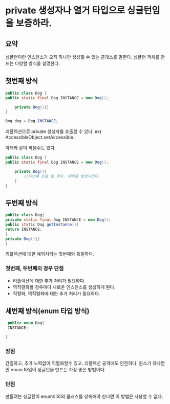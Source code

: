 # private 생성자나 열거 타입으로 싱글턴임을 보증하라.
## 요약
싱글턴이란 인스턴스가 오직 하나만 생성할 수 있는 클래스를 말한다. 싱글턴 객체를 만드는 다양할 방식을 설명한다.

## 첫번째 방식
```java
public class Dog {
public static final Dog INSTANCE = new Dog();

    private Dog(){}
}

Dog dog = Dog.INSTANCE;
```

리플렉션으로 private 생성자를 호출할 수 있다.
ex) AccessibleObject.setAccessible..

아래와 같이 막을수도 있다.
```java
public class Dog {
public static final Dog INSTANCE = new Dog();

    private Dog(){
        //두번째 호출 될 경우, 예외를 발생시킨다.
    }
}
```
## 두번째 방식
```java
public class Dog{
private static final Dog INSTANCE = new Dog();
public static Dog getInstance(){
return INSTANCE;
}
private Dog(){}
}
```
리플렉션에 대한 예외처리는 첫번째와 동일하다. 
### 첫번째, 두번째의 경우 단점
  - 리플렉션에 대한 추가 처리가 필요하다.
  - 역직렬화할 경우마다 새로운 인스턴스를 생성하게 된다.
  - 직렬화, 역직렬화에 대한 추가 처리가 필요하다.
## 세번째 방식(enum 타입 방식)
```java
 public enum Dog{
 INSTANCE;

}
```
### 장점
간결하고, 추가 노력없이 직렬화할수 있고, 리플렉션 공격에도 안전하다.
원소가 하나뿐인 enum 타입이 싱글턴을 만드는 가장 좋은 방법이다.
### 단점
만들려는 싱글턴이 enum이외의 클래스를 상속해야 한다면 이 방법은 사용할 수 없다.